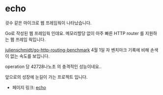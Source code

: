 # echo

굇수 같은 마이크로 웹 프레임웍이 나타났습니다.

Go로 작성된 웹 프레임웍 인데요. 메모리할당 없이 아주 빠른 HTTP router 를 지원하는 웹 프레임 웍입니다.

[julienschmidt/go-http-routing-benchmark](https://github.com/vishr/go-http-routing-benchmark) 4월 1일 자 벤치마크 기록에 비해 손색이 없는 속도를 보입니다.

operation 당 42728나노초 의 충격적인 성능이네요..

앞으로의 성장에 눈길이 가는 프로젝트 입니다.

 - 페이지 링크: [echo](https://github.com/labstack/echo)

